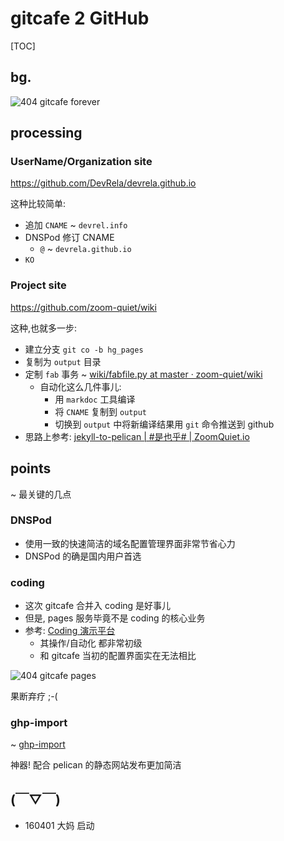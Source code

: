 # gitcafe 2 GitHub

[TOC]

## bg.
![404 gitcafe forever](http://zoomq.qiniudn.com/ZQCollection/snap/404-500/404_gitcafe_160401.png?imageView2/2/w/420)


## processing

### UserName/Organization site

https://github.com/DevRela/devrela.github.io

这种比较简单:

- 追加 `CNAME` ~ `devrel.info`
- DNSPod 修订 CNAME
    + `@` ~ `devrela.github.io`
- `KO`

### Project site

https://github.com/zoom-quiet/wiki

这种,也就多一步:

- 建立分支 `git co -b hg_pages`
- 复制为 `output` 目录
- 定制 `fab` 事务 ~ [wiki/fabfile.py at master · zoom-quiet/wiki](https://github.com/zoom-quiet/wiki/blob/master/fabfile.py#L44)
    + 自动化这么几件事儿:
        * 用 `markdoc` 工具编译
        * 将 `CNAME` 复制到 `output`
        * 切换到 `output` 中将新编译结果用 `git` 命令推送到 github
- 思路上参考: [jekyll-to-pelican | #是也乎# | ZoomQuiet.io](http://blog.zoomquiet.io/jekyll-to-pelican.html)


## points
~ 最关键的几点

### DNSPod

- 使用一致的快速简洁的域名配置管理界面非常节省心力
- DNSPod 的确是国内用户首选

### coding

- 这次 gitcafe 合并入 coding 是好事儿
- 但是, pages 服务毕竟不是 coding 的核心业务
- 参考: [Coding 演示平台](http://docs.coding.io/)
    + 其操作/自动化 都非常初级
    + 和 gitcafe 当初的配置界面实在无法相比

![404 gitcafe pages](http://zoomq.qiniudn.com/ZQCollection/snap/404-500/404_gitcafe_pages.png?imageView2/2/w/420)

果断弃疗 ;-( 

### ghp-import
~ [ghp-import](https://github.com/davisp/ghp-import)

神器! 配合 pelican 的静态网站发布更加简洁


## (￣▽￣)

- 160401 大妈 启动



